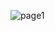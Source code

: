 ![page1](https://raw.githubusercontent.com/anneestherlf/curso-pet-facepe/main/exerc%C3%ADcio01/page1/print1.PNG)
